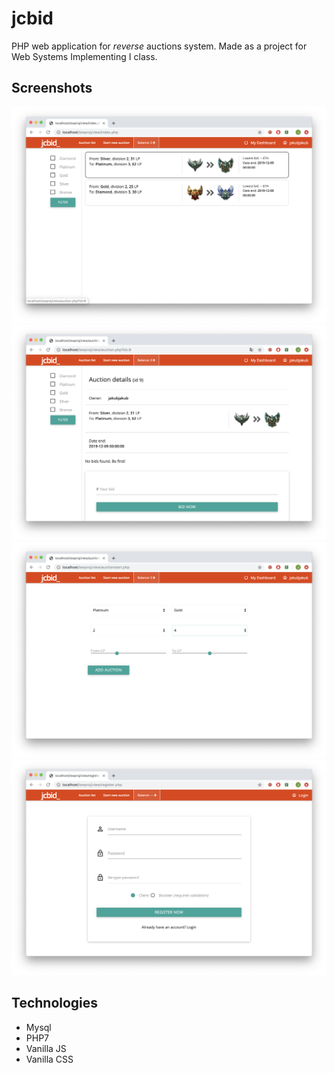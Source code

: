 # jcbid
PHP web application for *reverse* auctions system. Made as a project for Web Systems Implementing I class.
## Screenshots
![SS1](/images/isw1.png)
![SS2](/images/isw2.png)
![SS3](/images/isw3.png)
![SS4](/images/isw4.png)
## Technologies
* Mysql
* PHP7
* Vanilla JS
* Vanilla CSS
